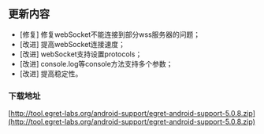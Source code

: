 ## 更新内容

* [修复] 修复webSocket不能连接到部分wss服务器的问题；
* [改进] 提高webSocket连接速度；
* [改进] webSocket支持设置protocols；
* [改进] console.log等console方法支持多个参数；
* [改进] 提高稳定性。

### 下载地址

[http://tool.egret-labs.org/android-support/egret-android-support-5.0.8.zip](http://tool.egret-labs.org/android-support/egret-android-support-5.0.8.zip)